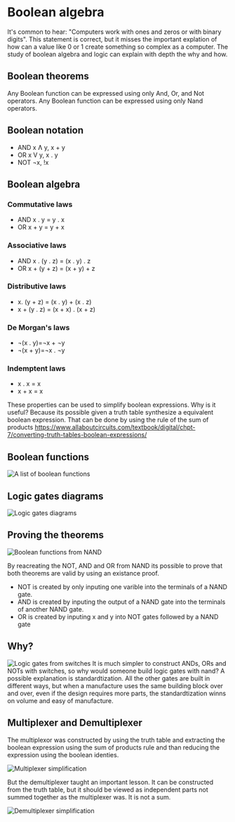 # Boolean algebra 

It's common to hear: "Computers work with ones and zeros or with binary digits". This statement is correct, but it misses the important 
explation of how can a value like 0 or 1 create something so complex as a computer. The study of boolean algebra and logic can explain with depth the why and how.


## Boolean theorems 

Any Boolean function can be expressed using only And, Or, and Not operators.
Any Boolean function can be expressed using only Nand operators.


## Boolean notation

- AND  x Ʌ y, x + y 
- OR   x V y, x . y
- NOT  ¬x, !x


## Boolean algebra

### Commutative laws

- AND x . y = y . x
- OR x + y = y + x

### Associative laws

- AND x . (y . z) = (x . y) . z
- OR x + (y + z) = (x + y) + z

### Distributive laws

- x. (y + z) = (x . y) + (x . z)
- x + (y . z) = (x + x) . (x + z)

### De Morgan's laws

- ¬(x . y)=¬x + ¬y
- ¬(x + y)=¬x . ¬y

### Indemptent laws

- x . x = x
- x + x = x


These properties can be used to simplify boolean expressions. Why is it useful? Because its possible given a truth table synthesize a equivalent boolean expression. That can be done by using the rule of the sum of products https://www.allaboutcircuits.com/textbook/digital/chpt-7/converting-truth-tables-boolean-expressions/

## Boolean functions

![A list of boolean functions](./Images/boolean_functions.png)


## Logic gates diagrams 

![Logic gates diagrams](./Images/logic_gates_symbols.png)

## Proving the theorems 

![Boolean functions from NAND](./Images/basic_gates_from_nand.png)

By reacreating the NOT, AND and OR from NAND its possible to prove that both theorems are valid by using an existance proof.

- NOT is created by only inputing one varible into the terminals of a NAND gate.
- AND is created by inputing the output of a NAND gate into the terminals of another NAND gate.
- OR is  created by inputing x and y into NOT gates followed by a NAND gate

## Why?

![Logic gates from switches](./Images/basic_gates_from_switches.png)
It is much simpler to construct ANDs, ORs and NOTs with switches, so why would someone build logic gates with nand? A possible explanation is standardtization. All the other gates are built in different ways, but when a manufacture uses the same building block over and over, even if the design requires more parts, the standardtization winns on volume and easy of manufacture.

## Multiplexer and Demultiplexer

The multiplexor was constructed by using the truth table and extracting the boolean expression using the sum of products rule and than reducing the expression using the boolean identies. 

![Multiplexer simplification](./Images/multiplexer_simplification.png)

But the demultiplexer taught an important lesson. It can be constructed from the truth table, but it should be viewed as independent parts not summed together as the multiplexer was. It is not a sum.

![Demultiplexer simplification](./Images/demultiplexer_simplification.png)